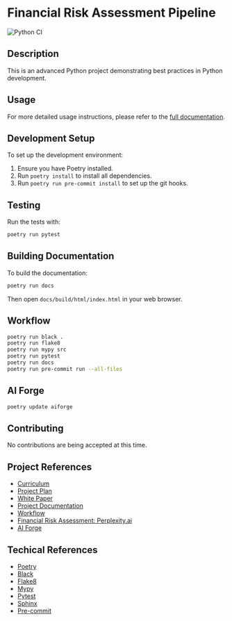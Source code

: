 # Financial Risk Assessment Pipeline

![Python CI](https://github.com/mpazaryna/advanced-python-project/actions/workflows/.ci.yml/badge.svg?branch=main)

## Description

This is an advanced Python project demonstrating best practices in Python development.

## Usage

For more detailed usage instructions, please refer to the [full documentation](docs/build/html/index.html).

## Development Setup

To set up the development environment:

1. Ensure you have Poetry installed.
1. Run `poetry install` to install all dependencies.
1. Run `poetry run pre-commit install` to set up the git hooks.

## Testing

Run the tests with:

```bash
poetry run pytest
```

## Building Documentation

To build the documentation:

```bash
poetry run docs
```

Then open `docs/build/html/index.html` in your web browser.

## Workflow

```bash
poetry run black .
poetry run flake8
poetry run mypy src
poetry run pytest
poetry run docs
poetry run pre-commit run --all-files
```

## AI Forge

```bash
poetry update aiforge
```

## Contributing

No contributions are being accepted at this time.

## Project References

- [Curriculum](./docs/curriculum.md)
- [Project Plan](./docs/project_plan.md)
- [White Paper](./docs/white_paper.md)
- [Project Documentation](./docs/build/html/index.html)
- [Workflow](./docs/workflow.md)
- [Financial Risk Assessment: Perplexity.ai](https://www.perplexity.ai/search/what-is-financial-risk-assessm-D7YD5H32TIOXZthVY9zNjQ)
- [AI Forge](https://github.com/mpazaryna/aiforge)

## Techical References

- [Poetry](https://python-poetry.org/)
- [Black](https://black.readthedocs.io/en/stable/)
- [Flake8](https://flake8.pycqa.org/en/latest/)
- [Mypy](https://mypy.readthedocs.io/en/stable/)
- [Pytest](https://docs.pytest.org/en/stable/)
- [Sphinx](https://www.sphinx-doc.org/en/master/)
- [Pre-commit](https://pre-commit.com/)
